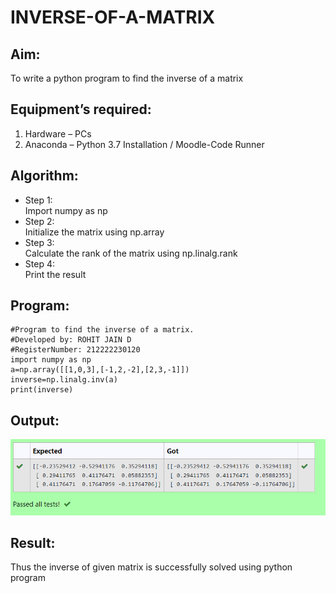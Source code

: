 # INVERSE-OF-A-MATRIX
## Aim:
To write a python program to find the inverse of a matrix
## Equipment’s required:
1. 	Hardware – PCs
2. 	Anaconda – Python 3.7 Installation / Moodle-Code Runner
## Algorithm:
- Step 1:  
Import numpy as np
- Step 2:   
Initialize the matrix using np.array
- Step 3:   
Calculate the rank of the matrix using np.linalg.rank
- Step 4:      
Print the result
## Program:
```
#Program to find the inverse of a matrix.
#Developed by: ROHIT JAIN D
#RegisterNumber: 212222230120
import numpy as np
a=np.array([[1,0,3],[-1,2,-2],[2,3,-1]])
inverse=np.linalg.inv(a)
print(inverse)
```
## Output:
![OUTPUT](./images/output.png)
## Result:
Thus the inverse of given matrix is successfully solved using python program

